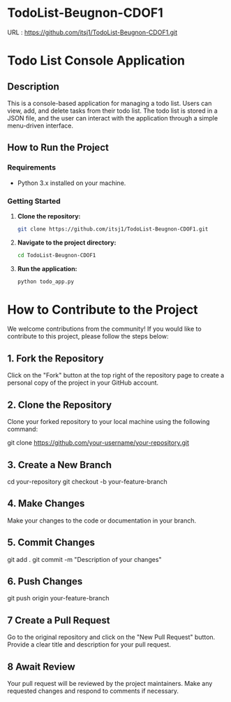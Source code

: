 # TodoList-Beugnon-CDOF1

URL : https://github.com/itsj1/TodoList-Beugnon-CDOF1.git


# Todo List Console Application

## Description

This is a console-based application for managing a todo list. Users can view, add, and delete tasks from their todo list. The todo list is stored in a JSON file, and the user can interact with the application through a simple menu-driven interface.

## How to Run the Project

### Requirements

- Python 3.x installed on your machine.

### Getting Started

1. **Clone the repository:**

   ```bash
   git clone https://github.com/itsj1/TodoList-Beugnon-CDOF1.git


2. **Navigate to the project directory:**

   ```bash
   cd TodoList-Beugnon-CDOF1


3. **Run the application:**

    ```bash
   python todo_app.py

# How to Contribute to the Project

We welcome contributions from the community! If you would like to contribute to this project, please follow the steps below:

## 1. Fork the Repository

Click on the "Fork" button at the top right of the repository page to create a personal copy of the project in your GitHub account.

## 2. Clone the Repository

Clone your forked repository to your local machine using the following command:

git clone https://github.com/your-username/your-repository.git

## 3. Create a New Branch

cd your-repository
git checkout -b your-feature-branch

## 4. Make Changes
Make your changes to the code or documentation in your branch.

## 5. Commit Changes

git add .
git commit -m "Description of your changes"

## 6. Push Changes
git push origin your-feature-branch

## 7 Create a Pull Request
Go to the original repository and click on the "New Pull Request" button. Provide a clear title and description for your pull request.

## 8 Await Review
Your pull request will be reviewed by the project maintainers. Make any requested changes and respond to comments if necessary.


